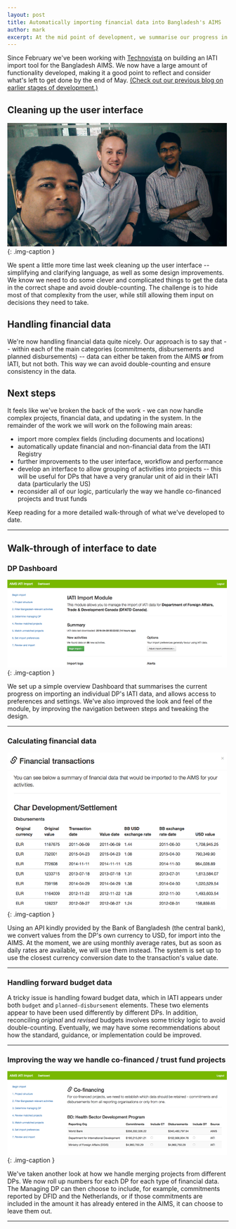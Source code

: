 ```yaml
---
layout: post
title: Automatically importing financial data into Bangladesh's AIMS
author: mark
excerpt: At the mid point of development, we summarise our progress in the last two weeks, and look forward to challenges in the remaining stages of development.
---
```


Since February we've been working with [Technovista](http://www.technovista.com.bd/) on building an IATI import tool for the Bangladesh AIMS. We now have a large amount of functionality developed, making it a good point to reflect and consider what's left to get done by the end of May. [(Check out our previous blog on earlier stages of development.)](/blog/)

## Cleaning up the user interface

![Ismail and Faruque, Technovista's developers](/img/summary-mark-ismail-faruque-sm.png "Ismail and Faruque, Technovista's developers"){: .img-caption } 

We spent a little more time last week cleaning up the user interface -- simplifying and clarifying language, as well as some design improvements. We know we need to do some clever and complicated things to get the data in the correct shape and avoid double-counting. The challenge is to hide most of that complexity from the user, while still allowing them input on decisions they need to take.

## Handling financial data

We're now handling financial data quite nicely. Our approach is to say that -- within each of the main categories (commitments, disbursements and planned disbursements) -- data can either be taken from the AIMS **or** from IATI, but not both. This way we can avoid double-counting and ensure consistency in the data.

## Next steps

It feels like we've broken the back of the work - we can now handle complex projects, financial data, and updating in the system. In the remainder of the work we will work on the following main areas:

* import more complex fields (including documents and locations)
* automatically update financial and non-financial data from the IATI Registry
* further improvements to the user interface, workflow and performance
* develop an interface to allow grouping of activities into projects -- this will be useful for DPs that have a very granular unit of aid in their IATI data (particularly the US)
* reconsider all of our logic, particularly the way we handle co-financed projects and trust funds

Keep reading for a more detailed walk-through of what we've developed to date.

------

## Walk-through of interface to date

### DP Dashboard

![Canada's IATI Import Dashboard](/img/summary-1-sm.png "Canada's IATI Import Dashboard"){: .img-caption } 

We set up a simple overview Dashboard that summarises the current progress on importing an individual DP's IATI data, and allows access to preferences and settings. We've also improved the look and feel of the module, by improving the navigation between steps and tweaking the design.

<hr class="hidden" />

### Calculating financial data

![Previewing Netherlands financial data](/img/summary-2-sm.png "Previewing Netherlands financial data"){: .img-caption } 

Using an API kindly provided by the Bank of Bangladesh (the central bank), we convert values from the DP's own currency to USD, for import into the AIMS. At the moment, we are using monthly average rates, but as soon as daily rates are available, we will use them instead. The system is set up to use the closest currency conversion date to the transaction's value date.

<hr class="hidden" />

### Handling forward budget data

A tricky issue is handling foward budget data, which in IATI appears under both `budget` and `planned-disbursement` elements. These two elements appear to have been used differently by different DPs. In addition, reconciling *original* and *revised* budgets involves some tricky logic to avoid double-counting. Eventually, we may have some recommendations about how the standard, guidance, or implementation could be improved.

<hr class="hidden" />

### Improving the way we handle co-financed / trust fund projects

![Merging DFID, Netherlands and World Bank financial data for a co-financed project, the Health Sector Development Programme](/img/summary-3-sm.png "Merging DFID, Netherlands and World Bank financial data for a co-financed project, the Health Sector Development Programme"){: .img-caption } 

We've taken another look at how we handle merging projects from different DPs. We now roll up numbers for each DP for each type of financial data. The Managing DP can then choose to include, for example, commitments reported by DFID and the Netherlands, or if those commitments are included in the amount it has already entered in the AIMS, it can choose to leave them out.

<hr class="hidden" />
